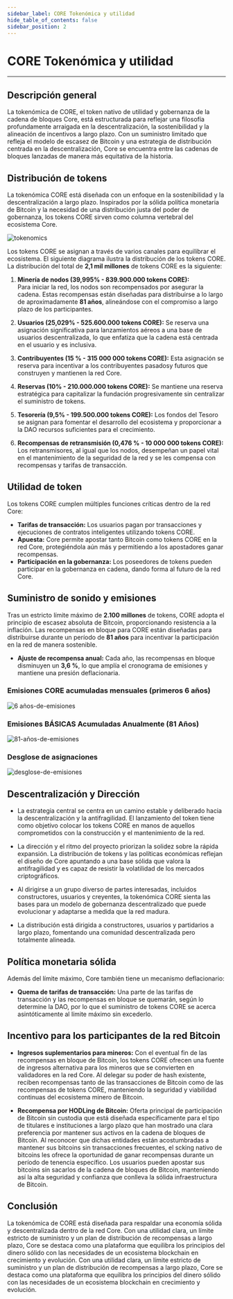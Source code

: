 ```yaml
---
sidebar_label: CORE Tokenómica y utilidad
hide_table_of_contents: false
sidebar_position: 2
---
```


# CORE Tokenómica y utilidad

---

## Descripción general

La tokenómica de CORE, el token nativo de utilidad y gobernanza de la cadena de bloques Core, está estructurada para reflejar una filosofía profundamente arraigada en la descentralización, la sostenibilidad y la alineación de incentivos a largo plazo. Con un suministro limitado que refleja el modelo de escasez de Bitcoin y una estrategia de distribución centrada en la descentralización, Core se encuentra entre las cadenas de bloques lanzadas de manera más equitativa de la historia.

## Distribución de tokens

La tokenómica CORE está diseñada con un enfoque en la sostenibilidad y la descentralización a largo plazo. Inspirados por la sólida política monetaria de Bitcoin y la necesidad de una distribución justa del poder de gobernanza, los tokens CORE sirven como columna vertebral del ecosistema Core.

![tokenomics](https://github.com/user-attachments/assets/b30cf0e6-2282-4355-ab96-4f9579099122)

Los tokens CORE se asignan a través de varios canales para equilibrar el ecosistema. El siguiente diagrama ilustra la distribución de los tokens CORE. La distribución del total de **2,1 mil millones** de tokens CORE es la siguiente:

1. **Minería de nodos (39,995% - 839.900.000 tokens CORE):**\
  Para iniciar la red, los nodos son recompensados ​​por asegurar la cadena. Estas recompensas están diseñadas para distribuirse a lo largo de aproximadamente **81 años**, alineándose con el compromiso a largo plazo de los participantes.

2. **Usuarios (25,029% - 525.600.000 tokens CORE):** Se reserva una asignación significativa para lanzamientos aéreos a una base de usuarios descentralizada, lo que enfatiza que la cadena está centrada en el usuario y es inclusiva.

3. **Contribuyentes (15 % - 315 000 000 tokens CORE):** Esta asignación se reserva para incentivar a los contribuyentes pasados ​​y futuros que construyen y mantienen la red Core.

4. **Reservas (10% - 210.000.000 tokens CORE):** Se mantiene una reserva estratégica para capitalizar la fundación progresivamente sin centralizar el suministro de tokens.

5. **Tesorería (9,5% - 199.500.000 tokens CORE):** Los fondos del Tesoro se asignan para fomentar el desarrollo del ecosistema y proporcionar a la DAO recursos suficientes para el crecimiento.

6. **Recompensas de retransmisión (0,476 % - 10 000 000 tokens CORE):** Los retransmisores, al igual que los nodos, desempeñan un papel vital en el mantenimiento de la seguridad de la red y se les compensa con recompensas y tarifas de transacción.

## Utilidad de token

Los tokens CORE cumplen múltiples funciones críticas dentro de la red Core:

- **Tarifas de transacción:** Los usuarios pagan por transacciones y ejecuciones de contratos inteligentes utilizando tokens CORE.
- **Apuesta:** Core permite apostar tanto Bitcoin como tokens CORE en la red Core, protegiéndola aún más y permitiendo a los apostadores ganar recompensas.
- **Participación en la gobernanza:** Los poseedores de tokens pueden participar en la gobernanza en cadena, dando forma al futuro de la red Core.

## Suministro de sonido y emisiones

Tras un estricto límite máximo de **2.100 millones** de tokens, CORE adopta el principio de escasez absoluta de Bitcoin, proporcionando resistencia a la inflación. Las recompensas en bloque para CORE están diseñadas para distribuirse durante un período de **81 años** para incentivar la participación en la red de manera sostenible.

- **Ajuste de recompensa anual:** Cada año, las recompensas en bloque disminuyen un **3,6 %**, lo que amplía el cronograma de emisiones y mantiene una presión deflacionaria.

### Emisiones CORE acumuladas mensuales (primeros 6 años)

![6 años-de-emisiones](https://github.com/user-attachments/assets/e6903e1d-b146-4b6f-982d-dd06e6a56cb8)

### Emisiones BÁSICAS Acumuladas Anualmente (81 Años)

![81-años-de-emisiones](https://github.com/user-attachments/assets/8caa5c7a-33ae-4c12-bc71-0512d490eb48)

### Desglose de asignaciones

![desglose-de-emisiones](https://github.com/user-attachments/assets/12c25190-ae6e-4039-aed6-01c81ea6542f)

## Descentralización y Dirección

- La estrategia central se centra en un camino estable y deliberado hacia la descentralización y la antifragilidad. El lanzamiento del token tiene como objetivo colocar los tokens CORE en manos de aquellos comprometidos con la construcción y el mantenimiento de la red.

- La dirección y el ritmo del proyecto priorizan la solidez sobre la rápida expansión. La distribución de tokens y las políticas económicas reflejan el diseño de Core apuntando a una base sólida que valora la antifragilidad y es capaz de resistir la volatilidad de los mercados criptográficos.

- Al dirigirse a un grupo diverso de partes interesadas, incluidos constructores, usuarios y creyentes, la tokenómica CORE sienta las bases para un modelo de gobernanza descentralizado que puede evolucionar y adaptarse a medida que la red madura.

- La distribución está dirigida a constructores, usuarios y partidarios a largo plazo, fomentando una comunidad descentralizada pero totalmente alineada.

## Política monetaria sólida

Además del límite máximo, Core también tiene un mecanismo deflacionario:

- **Quema de tarifas de transacción:** Una parte de las tarifas de transacción y las recompensas en bloque se quemarán, según lo determine la DAO, por lo que el suministro de tokens CORE se acerca asintóticamente al límite máximo sin excederlo.

## Incentivo para los participantes de la red Bitcoin

- **Ingresos suplementarios para mineros:** Con el eventual fin de las recompensas en bloque de Bitcoin, los tokens CORE ofrecen una fuente de ingresos alternativa para los mineros que se convierten en validadores en la red Core. Al delegar su poder de hash existente, reciben recompensas tanto de las transacciones de Bitcoin como de las recompensas de tokens CORE, manteniendo la seguridad y viabilidad continuas del ecosistema minero de Bitcoin.

- **Recompensa por HODLing de Bitcoin:** Oferta principal de participación de Bitcoin sin custodia que está diseñada específicamente para el tipo de titulares e instituciones a largo plazo que han mostrado una clara preferencia por mantener sus activos en la cadena de bloques de Bitcoin. Al reconocer que dichas entidades están acostumbradas a mantener sus bitcoins sin transacciones frecuentes, el scking nativo de bitcoins les ofrece la oportunidad de ganar recompensas durante un período de tenencia específico. Los usuarios pueden apostar sus bitcoins sin sacarlos de la cadena de bloques de Bitcoin, manteniendo así la alta seguridad y confianza que conlleva la sólida infraestructura de Bitcoin.

## Conclusión

La tokenómica de CORE está diseñada para respaldar una economía sólida y descentralizada dentro de la red Core. Con una utilidad clara, un límite estricto de suministro y un plan de distribución de recompensas a largo plazo, Core se destaca como una plataforma que equilibra los principios del dinero sólido con las necesidades de un ecosistema blockchain en crecimiento y evolución. Con una utilidad clara, un límite estricto de suministro y un plan de distribución de recompensas a largo plazo, Core se destaca como una plataforma que equilibra los principios del dinero sólido con las necesidades de un ecosistema blockchain en crecimiento y evolución.
